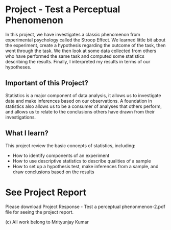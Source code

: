 # Project - Test a Perceptual Phenomenon

In this project, we have investigates a classic phenomenon from experimental psychology called the Stroop Effect. We learned little bit about the experiment, create a hypothesis regarding the outcome of the task, then went through the task. We then look at some data collected from others who have performed the same task and computed some statistics describing the results. Finally, I interpreted my results in terms of our hypotheses.

## Important of this Project?
Statistics is a major component of data analysis, it allows us to investigate data and make inferences based on our observations. A foundation in statistics also allows us to be a consumer of analyses that others perform, and allows us to relate to the conclusions others have drawn from their investigations.

## What I learn?

This project review the basic concepts of statistics, including:

* How to identify components of an experiment
* How to use descriptive statistics to describe qualities of a sample
* How to set up a hypothesis test, make inferences from a sample, and draw conclusions based on the results

# See Project Report

Please download Project Response - Test a perceptual phenonmenon-2.pdf file for seeing the project report.

(c) All work belong to Mrityunjay Kumar